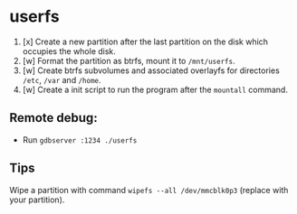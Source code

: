 # userfs

1. [x] Create a new partition after the last partition on the disk which occupies the whole disk.
2. [w] Format the partition as btrfs, mount it to `/mnt/userfs`.
3. [w] Create btrfs subvolumes and associated overlayfs for directories `/etc`, `/var` and `/home`.
4. [w] Create a init script to run the program after the `mountall` command.

## Remote debug:

- Run `gdbserver :1234 ./userfs`

## Tips

Wipe a partition with command `wipefs --all /dev/mmcblk0p3` (replace with your partition).
